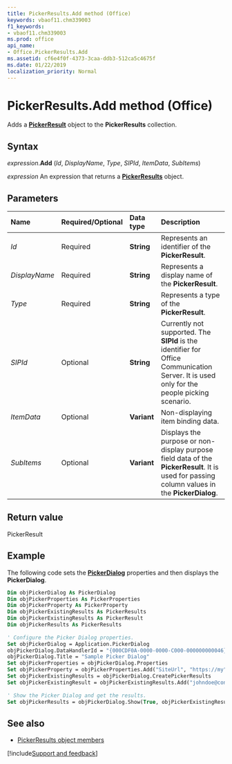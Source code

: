 ```yaml
---
title: PickerResults.Add method (Office)
keywords: vbaof11.chm339003
f1_keywords:
- vbaof11.chm339003
ms.prod: office
api_name:
- Office.PickerResults.Add
ms.assetid: cf6e4f0f-4373-3caa-ddb3-512ca5c4675f
ms.date: 01/22/2019
localization_priority: Normal
---
```



# PickerResults.Add method (Office)

Adds a **[PickerResult](Office.PickerResult.md)** object to the **PickerResults** collection.


## Syntax

_expression_.**Add** (_Id_, _DisplayName_, _Type_, _SIPId_, _ItemData_, _SubItems_)

_expression_ An expression that returns a **[PickerResults](Office.PickerResults.md)** object.


## Parameters

|Name|Required/Optional|Data type|Description|
|:-----|:-----|:-----|:-----|
| _Id_|Required|**String**|Represents an identifier of the **PickerResult**.|
| _DisplayName_|Required|**String**|Represents a display name of the **PickerResult**. |
| _Type_|Required|**String**|Represents a type of the **PickerResult**.|
| _SIPId_|Optional|**String**|Currently not supported. The **SIPId** is the identifier for Office Communication Server. It is used only for the people picking scenario.|
| _ItemData_|Optional|**Variant**|Non-displaying item binding data.|
| _SubItems_|Optional|**Variant**|Displays the purpose or non-display purpose field data of the **PickerResult**. It is used for passing column values in the **PickerDialog**.|

## Return value

PickerResult


## Example

The following code sets the **[PickerDialog](Office.PickerDialog.md)** properties and then displays the **PickerDialog**.


```vb
Dim objPickerDialog As PickerDialog 
Dim objPickerProperties As PickerProperties 
Dim objPickerProperty As PickerProperty 
Dim objPickerExistingResults As PickerResults 
Dim objPickerExistingResults As PickerResult 
Dim objPickerResults As PickerResults 
 
' Configure the Picker Dialog properties. 
Set objPickerDialog = Application.PickerDialog 
objPickerDialog.DataHandlerId = "{000CDF0A-0000-0000-C000-000000000046}" 
objPickerDialog.Title = "Sample Picker Dialog" 
Set objPickerProperties = objPickerDialog.Properties 
Set objPickerProperty = objPickerProperties.Add("SiteUrl", "https://my", msoPickerFieldtypeText) 
Set objPickerExistingResults = objPickerDialog.CreatePickerResults 
Set objPickerExistingResult = objPickerExistingResults.Add("johndoe@contoso.com", "John Doe", "User") 
 
' Show the Picker Dialog and get the results. 
Set objPickerResults = objPickerDialog.Show(True, objPickerExistingResult)
```


## See also

- [PickerResults object members](overview/Library-Reference/pickerresults-members-office.md)



[!include[Support and feedback](~/includes/feedback-boilerplate.md)]